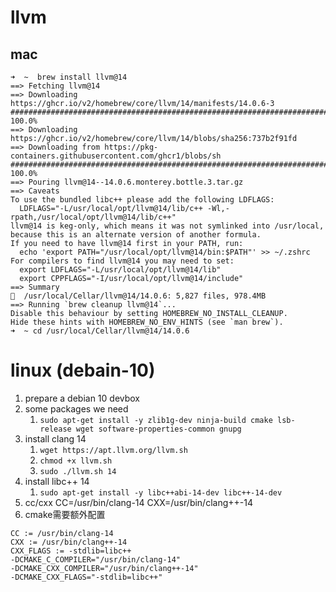 # llvm

## mac

```shell
➜  ~  brew install llvm@14
==> Fetching llvm@14
==> Downloading https://ghcr.io/v2/homebrew/core/llvm/14/manifests/14.0.6-3
######################################################################## 100.0%
==> Downloading https://ghcr.io/v2/homebrew/core/llvm/14/blobs/sha256:737b2f91fd
==> Downloading from https://pkg-containers.githubusercontent.com/ghcr1/blobs/sh
######################################################################## 100.0%
==> Pouring llvm@14--14.0.6.monterey.bottle.3.tar.gz
==> Caveats
To use the bundled libc++ please add the following LDFLAGS:
  LDFLAGS="-L/usr/local/opt/llvm@14/lib/c++ -Wl,-rpath,/usr/local/opt/llvm@14/lib/c++"
llvm@14 is keg-only, which means it was not symlinked into /usr/local,
because this is an alternate version of another formula.
If you need to have llvm@14 first in your PATH, run:
  echo 'export PATH="/usr/local/opt/llvm@14/bin:$PATH"' >> ~/.zshrc
For compilers to find llvm@14 you may need to set:
  export LDFLAGS="-L/usr/local/opt/llvm@14/lib"
  export CPPFLAGS="-I/usr/local/opt/llvm@14/include"
==> Summary
🍺  /usr/local/Cellar/llvm@14/14.0.6: 5,827 files, 978.4MB
==> Running `brew cleanup llvm@14`...
Disable this behaviour by setting HOMEBREW_NO_INSTALL_CLEANUP.
Hide these hints with HOMEBREW_NO_ENV_HINTS (see `man brew`).
➜  ~ cd /usr/local/Cellar/llvm@14/14.0.6
```

# linux (debain-10)

1. prepare a debian 10 devbox
2. some packages we need
    1. `sudo apt-get install -y zlib1g-dev ninja-build cmake lsb-release wget software-properties-common gnupg`
3. install clang 14
    1. `wget https://apt.llvm.org/llvm.sh`
    2. `chmod +x llvm.sh`
    3. `sudo ./llvm.sh 14`
4. install libc++ 14
    1. `sudo apt-get install -y libc++abi-14-dev libc++-14-dev`
5. cc/cxx
   CC=/usr/bin/clang-14 CXX=/usr/bin/clang++-14
6. cmake需要额外配置

```shell
CC := /usr/bin/clang-14
CXX := /usr/bin/clang++-14
CXX_FLAGS := -stdlib=libc++
-DCMAKE_C_COMPILER="/usr/bin/clang-14"
-DCMAKE_CXX_COMPILER="/usr/bin/clang++-14"
-DCMAKE_CXX_FLAGS="-stdlib=libc++"
```